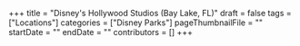 +++
title = "Disney's Hollywood Studios (Bay Lake, FL)"
draft = false
tags = ["Locations"]
categories = ["Disney Parks"]
pageThumbnailFile = ""
startDate = ""
endDate = ""
contributors = []
+++
